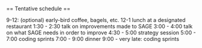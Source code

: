 
== Tentative schedule ==

9-12: (optional) early-bird coffee, bagels, etc.
12-1 lunch at a designated restaurant
1:30 - 2:30 talk on improvements made to SAGE
3:00 - 4:00 talk on what SAGE needs in order to improve
4:30 - 5:00 strategy session
5:00 - 7:00 coding sprints
7:00 - 9:00 dinner
9:00 - very late:  coding sprints
